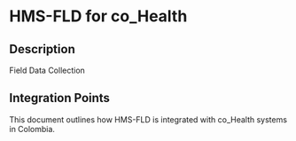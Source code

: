 # HMS-FLD for co_Health

## Description

Field Data Collection

## Integration Points

This document outlines how HMS-FLD is integrated with co_Health systems in Colombia.
